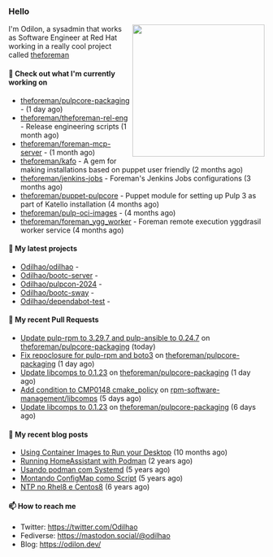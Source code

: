 ### Hello

<img align="right" src="https://avatars.githubusercontent.com/odilhao" width="260">

I'm Odilon, a sysadmin that works as Software Engineer at Red Hat working in a really cool project called [theforeman](https://theforeman.org/)

#### 👷 Check out what I'm currently working on

- [theforeman/pulpcore-packaging](https://github.com/theforeman/pulpcore-packaging) -  (1 day ago)
- [theforeman/theforeman-rel-eng](https://github.com/theforeman/theforeman-rel-eng) - Release engineering scripts (1 month ago)
- [theforeman/foreman-mcp-server](https://github.com/theforeman/foreman-mcp-server) -  (1 month ago)
- [theforeman/kafo](https://github.com/theforeman/kafo) - A gem for making installations based on puppet user friendly (2 months ago)
- [theforeman/jenkins-jobs](https://github.com/theforeman/jenkins-jobs) - Foreman&#39;s Jenkins Jobs configurations (3 months ago)
- [theforeman/puppet-pulpcore](https://github.com/theforeman/puppet-pulpcore) - Puppet module for setting up Pulp 3 as part of Katello installation (4 months ago)
- [theforeman/pulp-oci-images](https://github.com/theforeman/pulp-oci-images) -  (4 months ago)
- [theforeman/foreman_ygg_worker](https://github.com/theforeman/foreman_ygg_worker) - Foreman remote execution yggdrasil worker service (4 months ago)

#### 🌱 My latest projects

- [Odilhao/odilhao](https://github.com/Odilhao/odilhao) - 
- [Odilhao/bootc-server](https://github.com/Odilhao/bootc-server) - 
- [Odilhao/pulpcon-2024](https://github.com/Odilhao/pulpcon-2024) - 
- [Odilhao/bootc-sway](https://github.com/Odilhao/bootc-sway) - 
- [Odilhao/dependabot-test](https://github.com/Odilhao/dependabot-test) - 

#### 🔨 My recent Pull Requests

- [Update pulp-rpm to 3.29.7 and pulp-ansible to 0.24.7](https://github.com/theforeman/pulpcore-packaging/pull/2144) on [theforeman/pulpcore-packaging](https://github.com/theforeman/pulpcore-packaging) (today)
- [Fix repoclosure for pulp-rpm and boto3](https://github.com/theforeman/pulpcore-packaging/pull/2141) on [theforeman/pulpcore-packaging](https://github.com/theforeman/pulpcore-packaging) (1 day ago)
- [Update libcomps to 0.1.23](https://github.com/theforeman/pulpcore-packaging/pull/2138) on [theforeman/pulpcore-packaging](https://github.com/theforeman/pulpcore-packaging) (1 day ago)
- [Add condition to CMP0148 cmake_policy](https://github.com/rpm-software-management/libcomps/pull/135) on [rpm-software-management/libcomps](https://github.com/rpm-software-management/libcomps) (5 days ago)
- [Update libcomps to 0.1.23](https://github.com/theforeman/pulpcore-packaging/pull/2134) on [theforeman/pulpcore-packaging](https://github.com/theforeman/pulpcore-packaging) (6 days ago)

#### 📜 My recent blog posts

- [Using Container Images to Run your Desktop](https://odilon.dev/2024/10/29/building-a-desktop-with-bootc/) (10 months ago)
- [Running HomeAssistant with Podman](https://odilon.dev/2022/12/20/homeassistant-with-podman/) (2 years ago)
- [Usando podman com Systemd](https://odilon.dev/2020/06/30/usando-podman-com-systemd/) (5 years ago)
- [Montando ConfigMap como Script](https://odilon.dev/2020/03/08/montando-configmap-como-script/) (5 years ago)
- [NTP no Rhel8 e Centos8](https://odilon.dev/2019/09/17/2019-09-17-ntp-rhel8-centos8/) (6 years ago)


#### 📫 How to reach me

- Twitter: https://twitter.com/Odilhao
- Fediverse: https://mastodon.social/@odilhao
- Blog: https://odilon.dev/
